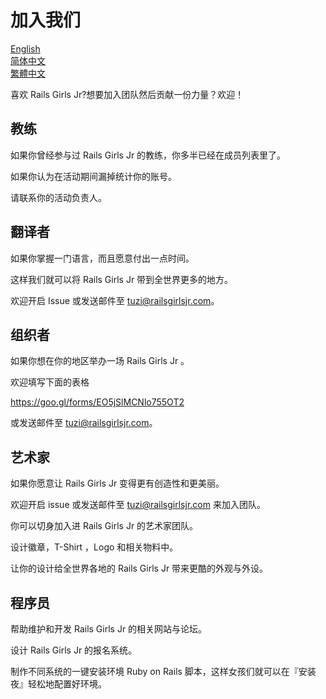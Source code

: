 # 加入我们
[English](https://github.com/railsgirlsjr/JoinUs/blob/master/README.md)  
[简体中文](https://github.com/railsgirlsjr/JoinUs/blob/master/README_Simplified-Chinese.md)  
[繁體中文](https://github.com/railsgirlsjr/JoinUs/blob/master/README_Traditional-Chinese.md)  

喜欢 Rails Girls Jr?想要加入团队然后贡献一份力量？欢迎！

## 教练
如果你曾经参与过 Rails Girls Jr 的教练，你多半已经在成员列表里了。

如果你认为在活动期间漏掉统计你的账号。

请联系你的活动负责人。

## 翻译者
如果你掌握一门语言，而且愿意付出一点时间。

这样我们就可以将 Rails Girls Jr 带到全世界更多的地方。

欢迎开启 Issue 或发送邮件至 tuzi@railsgirlsjr.com。

##  组织者
如果你想在你的地区举办一场 Rails Girls Jr 。

欢迎填写下面的表格

https://goo.gl/forms/EO5jSlMCNlo755OT2

或发送邮件至 tuzi@railsgirlsjr.com。

## 艺术家
如果你愿意让 Rails Girls Jr 变得更有创造性和更美丽。

欢迎开启 issue 或发送邮件至 tuzi@railsgirlsjr.com 来加入团队。

你可以切身加入进 Rails Girls Jr 的艺术家团队。

设计徽章，T-Shirt ，Logo 和相关物料中。

让你的设计给全世界各地的 Rails Girls Jr 带来更酷的外观与外设。

## 程序员
帮助维护和开发 Rails Girls Jr 的相关网站与论坛。

设计 Rails Girls Jr 的报名系统。

制作不同系统的一键安装环境 Ruby on Rails 脚本，这样女孩们就可以在『安装夜』轻松地配置好环境。

